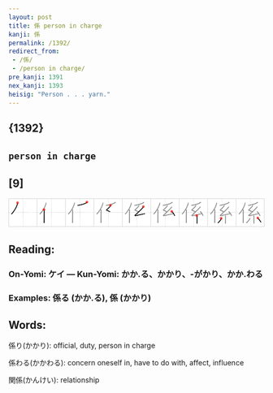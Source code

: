 ```yaml
---
layout: post
title: 係 person in charge
kanji: 係
permalink: /1392/
redirect_from:
 - /係/
 - /person in charge/
pre_kanji: 1391
nex_kanji: 1393
heisig: "Person . . . yarn."
---
```


## {1392}

## `person in charge`

## [9]

<div class="stroke"><img src="../images/E4BF82.png" /></div>

## Reading:

### On-Yomi: ケイ &mdash; Kun-Yomi: かか.る、かかり、-がかり、かか.わる

### Examples: 係る (かか.る), 係 (かかり)

## Words:

係り(かかり): official, duty, person in charge

係わる(かかわる): concern oneself in, have to do with, affect, influence

関係(かんけい): relationship
